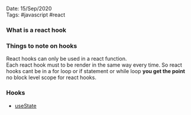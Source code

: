 Date: 15/Sep/2020  
Tags: #javascript #react

### What is a react hook

### Things to note on hooks

React hooks can only be used in a react function.  
Each react hook must to be render in the same way every time. So react hooks cant be in a for loop or if statement or while loop **you get the point** no block level scope for react hooks.

### Hooks

- [useState](useState.md)
